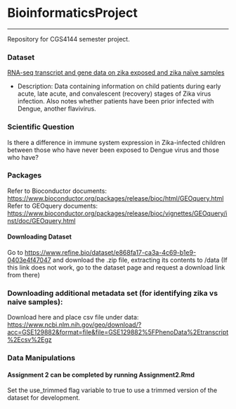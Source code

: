 # BioinformaticsProject
---
Repository for CGS4144 semester project.

### Dataset
[RNA-seq transcript and gene data on zika exposed and zika naïve samples](https://www.refine.bio/experiments/SRP192714/rna-seq-transcript-and-gene-data-on-zika-exposed-and-zika-naive-samples?ref=search)
- Description: Data containing information on child patients during early acute, late acute, and convalescent (recovery) stages of Zika virus infection. Also notes whether patients have been prior infected with Dengue, another flavivirus.
### Scientific Question
Is there a difference in immune system expression in Zika-infected children between those who have never been exposed to Dengue virus and those who have?
### Packages
Refer to Bioconductor documents:
https://www.bioconductor.org/packages/release/bioc/html/GEOquery.html
Refer to GEOquery documents:
https://www.bioconductor.org/packages/release/bioc/vignettes/GEOquery/inst/doc/GEOquery.html

#### Downloading Dataset
Go to https://www.refine.bio/dataset/e868fa17-ca3a-4c69-b1e9-0403e4f47047 and download the .zip file, extracting its contents to /data (If this link does not work, go to the dataset page and request a download link from there)

### Downloading additional metadata set (for identifying zika vs naive samples):

Download here and place csv file under data: https://www.ncbi.nlm.nih.gov/geo/download/?acc=GSE129882&format=file&file=GSE129882%5FPhenoData%2Etranscript%2Ecsv%2Egz

### Data Manipulations
#### Assignment 2 can be completed by running Assignment2.Rmd

Set the use_trimmed flag variable to true to use a trimmed version of the dataset for development.

